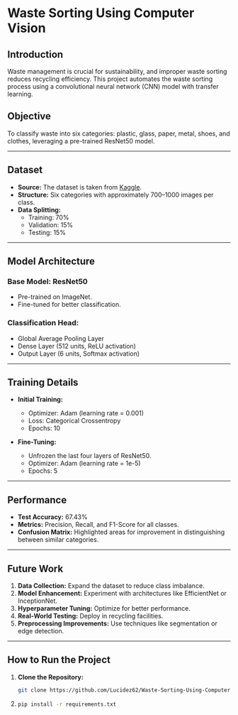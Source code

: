 # Waste Sorting Using Computer Vision  

## **Introduction**  
Waste management is crucial for sustainability, and improper waste sorting reduces recycling efficiency. This project automates the waste sorting process using a convolutional neural network (CNN) model with transfer learning.  

## **Objective**  
To classify waste into six categories: plastic, glass, paper, metal, shoes, and clothes, leveraging a pre-trained ResNet50 model.  

---

## **Dataset**  
- **Source:** The dataset is taken from [Kaggle](https://www.kaggle.com).  
- **Structure:** Six categories with approximately 700–1000 images per class.  
- **Data Splitting:**  
  - Training: 70%  
  - Validation: 15%  
  - Testing: 15%  

---

## **Model Architecture**  
### **Base Model:** ResNet50  
- Pre-trained on ImageNet.  
- Fine-tuned for better classification.  

### **Classification Head:**  
- Global Average Pooling Layer  
- Dense Layer (512 units, ReLU activation)  
- Output Layer (6 units, Softmax activation)  

---

## **Training Details**  
- **Initial Training:**  
  - Optimizer: Adam (learning rate = 0.001)  
  - Loss: Categorical Crossentropy  
  - Epochs: 10  

- **Fine-Tuning:**  
  - Unfrozen the last four layers of ResNet50.  
  - Optimizer: Adam (learning rate = 1e-5)  
  - Epochs: 5  

---

## **Performance**  
- **Test Accuracy:** 67.43%  
- **Metrics:** Precision, Recall, and F1-Score for all classes.  
- **Confusion Matrix:** Highlighted areas for improvement in distinguishing between similar categories.  

---

## **Future Work**  
1. **Data Collection:** Expand the dataset to reduce class imbalance.  
2. **Model Enhancement:** Experiment with architectures like EfficientNet or InceptionNet.  
3. **Hyperparameter Tuning:** Optimize for better performance.  
4. **Real-World Testing:** Deploy in recycling facilities.  
5. **Preprocessing Improvements:** Use techniques like segmentation or edge detection.  

---

## **How to Run the Project**  

1. **Clone the Repository:**  
   ```bash
   git clone https://github.com/Lucidez62/Waste-Sorting-Using-Computer-Vision.git
2. ```bash
   pip install -r requirements.txt
